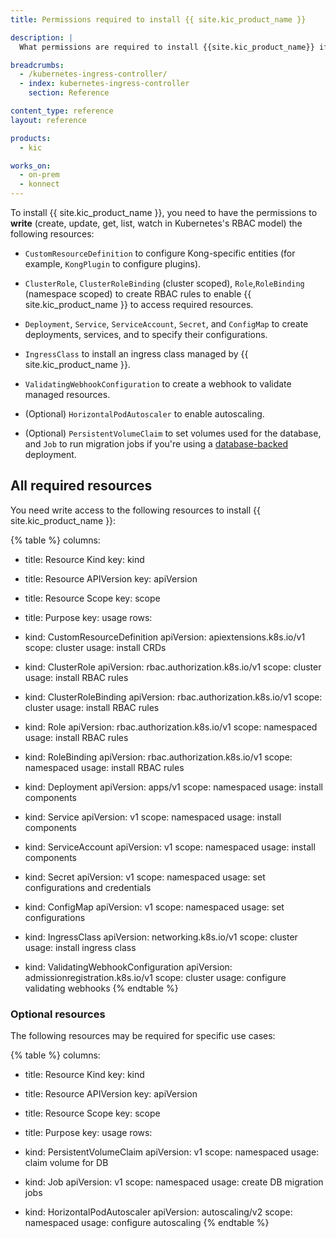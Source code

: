 ```yaml
---
title: Permissions required to install {{ site.kic_product_name }}

description: |
  What permissions are required to install {{site.kic_product_name}} if I'm not a super admin of the cluster? What permissions are required to run {{site.kic_product_name}}?

breadcrumbs:
  - /kubernetes-ingress-controller/
  - index: kubernetes-ingress-controller
    section: Reference

content_type: reference
layout: reference

products:
  - kic

works_on:
  - on-prem
  - konnect
---
```


To install {{ site.kic_product_name }}, you need to have the permissions to **write** (create, update, get, list, watch in Kubernetes's RBAC model) the following resources:

* `CustomResourceDefinition` to configure Kong-specific entities (for example, `KongPlugin` to configure plugins).

* `ClusterRole`, `ClusterRoleBinding` (cluster scoped), `Role`,`RoleBinding` (namespace scoped) to create RBAC rules to enable {{ site.kic_product_name }} to access required resources.

* `Deployment`, `Service`, `ServiceAccount`, `Secret`, and `ConfigMap` to create deployments, services, and to specify their configurations. 

* `IngressClass` to install an ingress class managed by {{ site.kic_product_name }}.

* `ValidatingWebhookConfiguration` to create a webhook to validate managed resources.

* (Optional) `HorizontalPodAutoscaler` to enable autoscaling.

* (Optional) `PersistentVolumeClaim` to set volumes used for the database, and `Job` to run migration jobs if you're using a [database-backed](/kubernetes-ingress-controller/deployment-topologies/db-backed/) deployment.


## All required resources

You need write access to the following resources to install {{ site.kic_product_name }}:

{% table %}
columns:
  - title: Resource Kind
    key: kind
  - title: Resource APIVersion
    key: apiVersion
  - title: Resource Scope
    key: scope
  - title: Purpose
    key: usage
rows:
  - kind: CustomResourceDefinition
    apiVersion: apiextensions.k8s.io/v1
    scope: cluster
    usage: install CRDs

  - kind: ClusterRole
    apiVersion: rbac.authorization.k8s.io/v1
    scope: cluster
    usage: install RBAC rules

  - kind: ClusterRoleBinding
    apiVersion: rbac.authorization.k8s.io/v1
    scope: cluster
    usage: install RBAC rules

  - kind: Role
    apiVersion: rbac.authorization.k8s.io/v1
    scope: namespaced
    usage: install RBAC rules

  - kind: RoleBinding
    apiVersion: rbac.authorization.k8s.io/v1
    scope: namespaced
    usage: install RBAC rules

  - kind: Deployment
    apiVersion: apps/v1
    scope: namespaced
    usage: install components

  - kind: Service
    apiVersion: v1
    scope: namespaced
    usage: install components

  - kind: ServiceAccount
    apiVersion: v1
    scope: namespaced
    usage: install components

  - kind: Secret
    apiVersion: v1
    scope: namespaced
    usage: set configurations and credentials

  - kind: ConfigMap
    apiVersion: v1
    scope: namespaced
    usage: set configurations

  - kind: IngressClass
    apiVersion: networking.k8s.io/v1
    scope: cluster
    usage: install ingress class

  - kind: ValidatingWebhookConfiguration
    apiVersion: admissionregistration.k8s.io/v1
    scope: cluster
    usage: configure validating webhooks
{% endtable %}

### Optional resources

The following resources may be required for specific use cases:

{% table %}
columns:
  - title: Resource Kind
    key: kind
  - title: Resource APIVersion
    key: apiVersion
  - title: Resource Scope
    key: scope
  - title: Purpose
    key: usage
rows:
  - kind: PersistentVolumeClaim
    apiVersion: v1
    scope: namespaced
    usage: claim volume for DB

  - kind: Job
    apiVersion: v1
    scope: namespaced
    usage: create DB migration jobs

  - kind: HorizontalPodAutoscaler
    apiVersion: autoscaling/v2
    scope: namespaced
    usage: configure autoscaling
{% endtable %}
